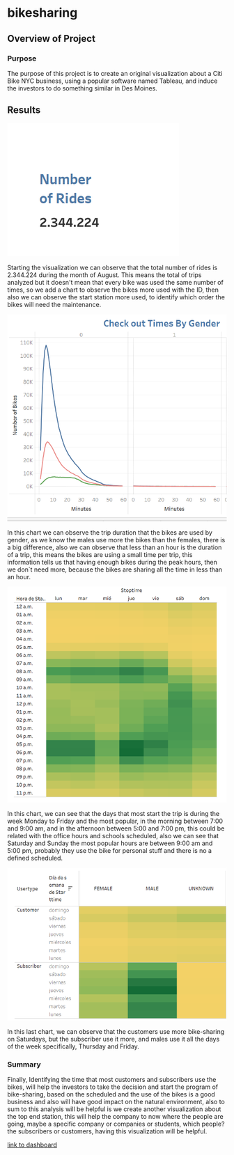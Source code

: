 # bikesharing
## Overview of Project 
### Purpose
The purpose of this project is to create an original visualization about a Citi Bike NYC business, using a popular software named Tableau, and induce the investors to do something similar in Des Moines.

## Results 
![Number of Rides](Images/Number_of_Rides.png)


Starting the visualization we can observe that the total number of rides is 2.344.224  during the month of August. This means the total of trips analyzed but it doesn't mean that every bike was used the same number of times, so we add a chart to observe the bikes more used with the ID, then also we can observe the start station more used, to identify which order the bikes will need the maintenance. 

![Checkout time by Gender](Images/Checkout_time_by_Gender.png)


In this chart we can observe the trip duration that the bikes are used by gender, as we know the males use more the bikes than the females, there is a big difference, also we can observe that less than an hour is the duration of a trip, this means the bikes are using a small time per trip, this information tells us that having enough bikes during the peak hours, then we don´t need more, because the bikes are sharing all the time in less than an hour.

![Trips by week day](Images/Trips_by_week_day.png)


In this chart, we can see that the days that most start the trip is during the week Monday to Friday and the most popular, in the morning between 7:00 and 9:00 am, and in the afternoon between 5:00 and 7:00 pm, this could be related with the office hours and schools scheduled, also we can see that Saturday and Sunday the most popular hours are between 9:00 am and 5:00 pm, probably they use the bike for personal stuff and there is no a defined scheduled. 

![User trips by gender](Images/User_trips_by_gender.png)


In this last chart, we can observe that the customers use more bike-sharing on Saturdays, but the subscriber use it more, and males use it all the days of the week specifically, Thursday and Friday.  

### Summary
Finally, Identifying the time that most customers and subscribers use the bikes, will help the investors to take the decision and start the program of bike-sharing, based on the scheduled and the use of the bikes is a good business and also will have good impact on the natural environment, also to sum to this analysis will be helpful is we create another visualization about the top end station, this will help the company to now where the people are going, maybe a specific company or companies or students, which people? the subscribers or customers, having this visualization will be helpful.


[link to dashboard](https://public.tableau.com/app/profile/alejandra6221/viz/CitiBikeNYC_16496475299900/Historia1)
